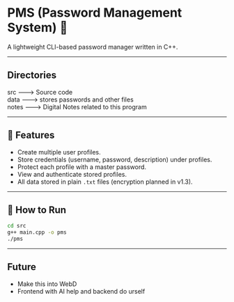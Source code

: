 # PMS (Password Management System) 🔐

A lightweight CLI-based password manager written in C++.

---

## Directories

src ---> Source code  
data ---> stores passwords and other files  
notes ---> Digital Notes related to this program  

---

## 📌 Features

- Create multiple user profiles.
- Store credentials (username, password, description) under profiles.
- Protect each profile with a master password.
- View and authenticate stored profiles.
- All data stored in plain `.txt` files (encryption planned in v1.3).

---

## 🚀 How to Run

```bash
cd src
g++ main.cpp -o pms
./pms
```
---

## Future

- Make this into WebD
- Frontend with AI help and backend do urself
